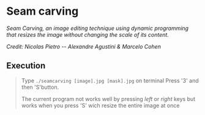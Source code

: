 # Seam carving
_Seam Carving, an image editing technique using dynamic programming that resizes the image without changing the scale of its content._

_Credit: Nicolas Pietro -- Alexandre Agustini & Marcelo Cohen_

## Execution
> Type `./seamcarving [image].jpg [mask].jpg` on terminal
> Press '3' and then 'S'button. 
> 
> The current program not works well by pressing _left_ or _right_ keys but works when you press 'S' wich resize the entire image at once
